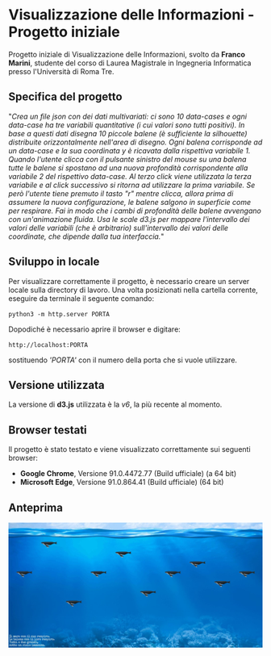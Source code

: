 # Visualizzazione delle Informazioni - Progetto iniziale
Progetto iniziale di Visualizzazione delle Informazioni, svolto da **Franco Marini**, studente del corso di Laurea Magistrale in Ingegneria Informatica presso l'Università di Roma Tre.

## Specifica del progetto
"*Crea un file json con dei dati multivariati: ci sono 10 data-cases e ogni data-case ha tre variabili quantitative (i cui valori sono tutti positivi). In base a questi dati disegna 10 piccole balene (è sufficiente la silhouette) distribuite orizzontalmente nell'area di disegno. Ogni balena corrisponde ad un data-case e la sua coordinata y è ricavata dalla rispettiva variabile 1. Quando l'utente clicca con il pulsante sinistro del mouse su una balena tutte le balene si spostano ad una nuova profondità corrispondente alla variabile 2 del rispettivo data-case. Al terzo click viene utilizzata la terza variabile e al click successivo si ritorna ad utilizzare la prima variabile. Se però l'utente tiene premuto il tasto "r" mentre clicca, allora prima di assumere la nuova configurazione, le balene salgono in superficie come per respirare. 
Fai in modo che i cambi di profondità delle balene avvengano con un'animazione fluida. 
Usa le scale d3.js per mappare l'intervallo dei valori delle variabili (che è arbitrario) sull'intervallo dei valori delle coordinate, che dipende dalla tua interfaccia.*"


## Sviluppo in locale
Per visualizzare correttamente il progetto, è necessario creare un server locale sulla directory di lavoro. 
Una volta posizionati nella cartella corrente, eseguire da terminale il seguente comando:
```
python3 -m http.server PORTA
```
Dopodiché è necessario aprire il browser e digitare:
```
http://localhost:PORTA
```
sostituendo *'PORTA'* con il numero della porta che si vuole utilizzare.


## Versione utilizzata
La versione di **d3.js** utilizzata è la *v6*, la più recente al momento.

## Browser testati
Il progetto è stato testato e viene visualizzato correttamente sui seguenti browser:
- **Google Chrome**, Versione 91.0.4472.77 (Build ufficiale) (a 64 bit)
- **Microsoft Edge**, Versione 91.0.864.41 (Build ufficiale) (64 bit)

## Anteprima
![Anteprima Progetto](https://github.com/francoMarini/infovis_project/blob/master/img/screenshot.JPG)

